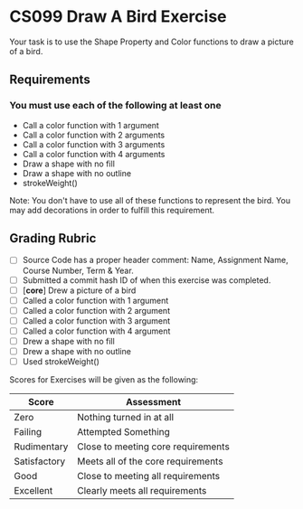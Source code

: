 
# CS099 Draw A Bird Exercise

Your task is to use the Shape Property and Color functions to draw a picture of a bird.


## Requirements

### You must use each of the following at least one

- Call a color function with 1 argument
- Call a color function with 2 arguments
- Call a color function with 3 arguments
- Call a color function with 4 arguments
- Draw a shape with no fill
- Draw a shape with no outline
- strokeWeight()

Note: You don't have to use all of these functions to represent the bird. You may add decorations in order to fulfill this requirement.

## Grading Rubric

- [ ] Source Code has a proper header comment: Name, Assignment Name, Course Number, Term & Year.
- [ ] Submitted a commit hash ID of when this exercise was completed.
- [ ] [**core**] Drew a picture of a bird
- [ ] Called a color function with 1 argument
- [ ] Called a color function with 2 argument
- [ ] Called a color function with 3 argument
- [ ] Called a color function with 4 argument
- [ ] Drew a shape with no fill
- [ ] Drew a shape with no outline
- [ ] Used strokeWeight()

Scores for Exercises will be given as the following:

Score        | Assessment
------------ | ----------
Zero         | Nothing turned in at all
Failing      | Attempted Something
Rudimentary  | Close to meeting core requirements
Satisfactory | Meets all of the core requirements
Good         | Close to meeting all requirements
Excellent    | Clearly meets all requirements

